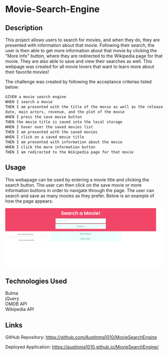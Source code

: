 # Movie-Search-Engine


## Description

This project allows users to search for movies, and when they do, they are presented with information about that movie. Following their search, the user is then able to get more information about that movie by clicking the "More Info" button, where they are redirected to the Wikipedia page for that movie. They are also able to save and view their searches as well. This webpage was created for all movie lovers that want to learn more about their favorite movies! 

The challenge was created by following the acceptance criterias listed below:

```
GIVEN a movie search engine
WHEN I search a movie
THEN I am presented with the title of the movie as well as the release date, main actors, revenue, and the plot of the movie
WHEN I press the save movie button
THEN the movie title is saved into the local storage
WHEN I hover over the saved movies list
THEN I am presented with the saved movies 
WHEN I click on a saved movie title
THEN I am presented with information about the movie
WHEN I click the more information button
THEN I am redirected to the Wikipedia page for that movie
```

## Usage

This webapage can be used by entering a movie title and clicking the search button. The user can then click on the save movie or more information buttons in order to navigate through the page. The user can search and save as many movies as they prefer. Below is an example of how the page appears:


![screenshot](./assets/final-screenshot.png)


## Technologies Used

Bulma<br>
jQuery<br>
OMDB API <br>
Wikipedia API<br>


## Links

GitHub Repository: https://github.com/Austinma1010/MovieSearchEngine

Deployed Application: https://austinma1010.github.io/MovieSearchEngine/